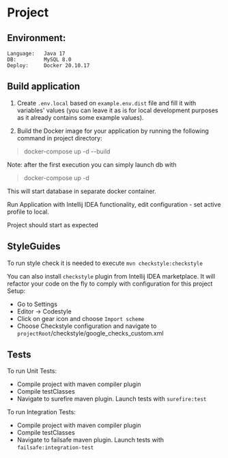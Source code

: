 # Project

## Environment:

```
Language:   Java 17
DB:         MySQL 8.0
Deploy:     Docker 20.10.17
```

## Build application

1. Create `.env.local` based on `example.env.dist` file and fill it with variables' values (you can leave it as is for local development purposes as it already contains some example values).

2. Build the Docker image for your application by running the following command in project directory:
> docker-compose up -d --build

Note: after the first execution you can simply launch db with
> docker-compose up -d

This will start database in separate docker container.

Run Application with Intellij IDEA functionality, edit configuration - set active profile to local.

Project should start as expected

## StyleGuides

To run style check it is needed to execute `mvn checkstyle:checkstyle`

You can also install `checkstyle` plugin from Intellij IDEA marketplace. It will refactor your code on the fly to comply with configuration for this project
 Setup:
   * Go to Settings
   * Editor -> Codestyle
   * Click on gear icon and choose `Import scheme`
   * Choose Checkstyle configuration and navigate to `projectRoot`/checkstyle/google_checks_custom.xml

## Tests

To run Unit Tests:

* Compile project with maven compiler plugin
* Compile testClasses
* Navigate to surefire maven plugin. Launch tests with `surefire:test`

To run Integration Tests:

* Compile project with maven compiler plugin
* Compile testClasses
* Navigate to failsafe maven plugin. Launch tests with `failsafe:integration-test`